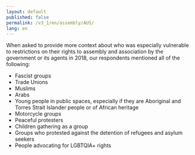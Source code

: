 ```yaml
---
layout: default
published: false
permalink: /v3_1/en/assembly/AUS/
lang: en
---
```


When asked to provide more context about who was especially vulnerable to restrictions on their rights to assembly and association by the government or its agents in 2018, our respondents mentioned all of the following:
-	Fascist groups
-	Trade Unions
-	Muslims
-	Arabs
-	Young people in public spaces, especially if they are Aboriginal and Torres Strait Islander people or of African heritage
-	Motorcycle groups
-	Peaceful protesters
-	Children gathering as a group
-	Groups who protested against the detention of refugees and asylum seekers
-	People advocating for LGBTQIA+ rights

